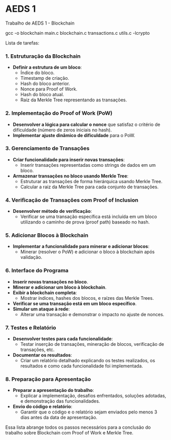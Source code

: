 # AEDS 1
Trabalho de AEDS 1 - Blockchain

gcc -o blockchain main.c blockchain.c transactions.c utils.c -lcrypto

Lista de tarefas:

### 1. Estruturação da Blockchain
- **Definir a estrutura de um bloco**:
  - Índice do bloco.
  - Timestamp de criação.
  - Hash do bloco anterior.
  - Nonce para Proof of Work.
  - Hash do bloco atual.
  - Raiz da Merkle Tree representando as transações.

### 2. Implementação do Proof of Work (PoW)
- **Desenvolver a lógica para calcular o nonce** que satisfaz o critério de dificuldade (número de zeros iniciais no hash).
- **Implementar ajuste dinâmico de dificuldade** para o PoW.

### 3. Gerenciamento de Transações
- **Criar funcionalidade para inserir novas transações**:
  - Inserir transações representadas como strings de dados em um bloco.
- **Armazenar transações no bloco usando Merkle Tree**:
  - Estruturar as transações de forma hierárquica usando Merkle Tree.
  - Calcular a raiz da Merkle Tree para cada conjunto de transações.

### 4. Verificação de Transações com Proof of Inclusion
- **Desenvolver método de verificação**:
  - Verificar se uma transação específica está incluída em um bloco utilizando o caminho de prova (proof path) baseado no hash.

### 5. Adicionar Blocos à Blockchain
- **Implementar a funcionalidade para minerar e adicionar blocos**:
  - Minerar (resolver o PoW) e adicionar o bloco à blockchain após validação.

### 6. Interface do Programa
- **Inserir novas transações no bloco**.
- **Minerar e adicionar um bloco à blockchain**.
- **Exibir a blockchain completa**:
  - Mostrar índices, hashes dos blocos, e raízes das Merkle Trees.
- **Verificar se uma transação está em um bloco específico**.
- **Simular um ataque à rede**:
  - Alterar uma transação e demonstrar o impacto no ajuste de nonces.

### 7. Testes e Relatório
- **Desenvolver testes para cada funcionalidade**:
  - Testar inserção de transações, mineração de blocos, verificação de transações, etc.
- **Documentar os resultados**:
  - Criar um relatório detalhado explicando os testes realizados, os resultados e como cada funcionalidade foi implementada.

### 8. Preparação para Apresentação
- **Preparar a apresentação do trabalho**:
  - Explicar a implementação, desafios enfrentados, soluções adotadas, e demonstração das funcionalidades.
- **Envio do código e relatório**:
  - Garantir que o código e o relatório sejam enviados pelo menos 3 dias antes da data de apresentação. 

Essa lista abrange todos os passos necessários para a conclusão do trabalho sobre Blockchain com Proof of Work e Merkle Tree.
